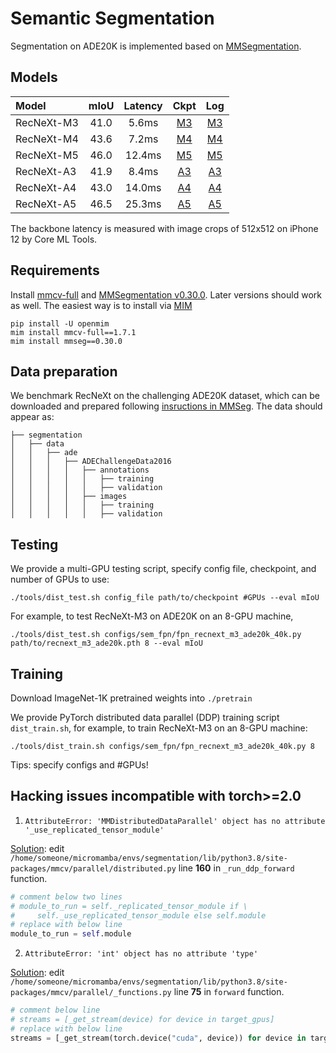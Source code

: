 # Semantic Segmentation 

Segmentation on ADE20K is implemented based on [MMSegmentation](https://github.com/open-mmlab/mmsegmentation).

## Models
| Model      | mIoU | Latency |                                        Ckpt                                         |                 Log                 |
|:-----------|:----:|:-------:|:-----------------------------------------------------------------------------------:|:-----------------------------------:|
| RecNeXt-M3 | 41.0 |  5.6ms  | [M3](https://github.com/suous/RecNeXt/releases/download/v1.0/recnext_m3_ade20k.pth) | [M3](./logs/recnext_m3_ade20k.json) |
| RecNeXt-M4 | 43.6 |  7.2ms  | [M4](https://github.com/suous/RecNeXt/releases/download/v1.0/recnext_m4_ade20k.pth) | [M4](./logs/recnext_m4_ade20k.json) |
| RecNeXt-M5 | 46.0 | 12.4ms  | [M5](https://github.com/suous/RecNeXt/releases/download/v1.0/recnext_m5_ade20k.pth) | [M5](./logs/recnext_m5_ade20k.json) |
| RecNeXt-A3 | 41.9 |  8.4ms  | [A3](https://github.com/suous/RecNeXt/releases/download/v2.0/recnext_a3_ade20k.pth) | [A3](./logs/recnext_a3_ade20k.json) |
| RecNeXt-A4 | 43.0 | 14.0ms  | [A4](https://github.com/suous/RecNeXt/releases/download/v2.0/recnext_a4_ade20k.pth) | [A4](./logs/recnext_a4_ade20k.json) |
| RecNeXt-A5 | 46.5 | 25.3ms  | [A5](https://github.com/suous/RecNeXt/releases/download/v2.0/recnext_a5_ade20k.pth) | [A5](./logs/recnext_a5_ade20k.json) |

The backbone latency is measured with image crops of 512x512 on iPhone 12 by Core ML Tools.

## Requirements
Install [mmcv-full](https://github.com/open-mmlab/mmcv) and [MMSegmentation v0.30.0](https://github.com/open-mmlab/mmsegmentation/tree/v0.30.0). 
Later versions should work as well. 
The easiest way is to install via [MIM](https://github.com/open-mmlab/mim)
```
pip install -U openmim
mim install mmcv-full==1.7.1
mim install mmseg==0.30.0
```

## Data preparation

We benchmark RecNeXt on the challenging ADE20K dataset, which can be downloaded and prepared following [insructions in MMSeg](https://github.com/open-mmlab/mmsegmentation/blob/master/docs/en/dataset_prepare.md#prepare-datasets). 
The data should appear as: 
```
├── segmentation
│   ├── data
│   │   ├── ade
│   │   │   ├── ADEChallengeData2016
│   │   │   │   ├── annotations
│   │   │   │   │   ├── training
│   │   │   │   │   ├── validation
│   │   │   │   ├── images
│   │   │   │   │   ├── training
│   │   │   │   │   ├── validation

```



## Testing

We provide a multi-GPU testing script, specify config file, checkpoint, and number of GPUs to use: 
```
./tools/dist_test.sh config_file path/to/checkpoint #GPUs --eval mIoU
```

For example, to test RecNeXt-M3 on ADE20K on an 8-GPU machine, 

```
./tools/dist_test.sh configs/sem_fpn/fpn_recnext_m3_ade20k_40k.py path/to/recnext_m3_ade20k.pth 8 --eval mIoU
```

## Training 
Download ImageNet-1K pretrained weights into `./pretrain` 

We provide PyTorch distributed data parallel (DDP) training script `dist_train.sh`, for example, to train RecNeXt-M3 on an 8-GPU machine: 
```
./tools/dist_train.sh configs/sem_fpn/fpn_recnext_m3_ade20k_40k.py 8
```
Tips: specify configs and #GPUs!
## Hacking issues incompatible with torch>=2.0

1. `AttributeError: 'MMDistributedDataParallel' object has no attribute '_use_replicated_tensor_module'`

[Solution](https://github.com/microsoft/Cream/issues/179#issuecomment-1892997366): edit `/home/someone/micromamba/envs/segmentation/lib/python3.8/site-packages/mmcv/parallel/distributed.py` line **160** in `_run_ddp_forward` function.

```python
# comment below two lines
# module_to_run = self._replicated_tensor_module if \
#     self._use_replicated_tensor_module else self.module
# replace with below line
module_to_run = self.module
```

2. `AttributeError: 'int' object has no attribute 'type'`

[Solution](https://github.com/open-mmlab/mmdetection/issues/10720#issuecomment-1727317155): edit `/home/someone/micromamba/envs/segmentation/lib/python3.8/site-packages/mmcv/parallel/_functions.py` line **75** in `forward` function.

```python
# comment below line
# streams = [_get_stream(device) for device in target_gpus]
# replace with below line
streams = [_get_stream(torch.device("cuda", device)) for device in target_gpus]
```

